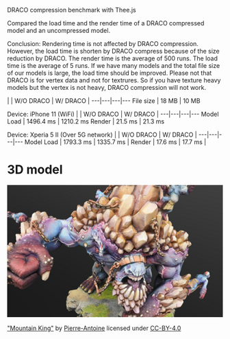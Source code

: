 DRACO compression benchmark with Thee.js

Compared the load time and the render time of a DRACO compressed model and an uncompressed model.

Conclusion: Rendering time is not affected by DRACO compression. However, the load time is shorten by DRACO compress because of the size reduction by DRACO. The render time is the average of 500 runs. The load time is the average of 5 runs. If we have many models and the total file size of our models is large, the load time should be improved. Please not that DRACO is for vertex data and not for textrures. So if you have texture heavy models but the vertex is not heavy, DRACO compression will not work.

| | W/O DRACO | W/ DRACO |
---|---|---|---
File size | 18 MB | 10 MB

Device: iPhone 11 (WiFi)
| | W/O DRACO | W/ DRACO |
---|---|---|---
Model Load | 1496.4 ms | 1210.2 ms
Render | 21.5 ms |  21.3 ms

Device: Xperia 5 II (Over 5G network)
| | W/O DRACO | W/ DRACO |
---|---|---|---
Model Load | 1793.3 ms | 1335.7 ms |
Render | 17.6 ms | 17.7 ms |


# 3D model
![screenshot](./screenshot.png)

["Mountain King"](https://sketchfab.com/3d-models/mountain-king-2eb21daf408141d1b2df1d91426935ad) by [Pierre-Antoine](https://sketchfab.com/pa) licensed under [CC-BY-4.0](http://creativecommons.org/licenses/by/4.0/)